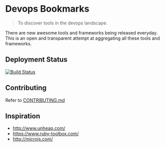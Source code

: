 # Devops Bookmarks

> To discover tools in the devops landscape.

There are new awesome tools and frameworks being released everyday.
This is an open and transparent attempt at aggregating all these tools
and frameworks.

## Deployment Status

[![Build Status](https://snap-ci.com/devopsbookmarks/devopsbookmarks.com/branch/master/build_image)](https://snap-ci.com/devopsbookmarks/devopsbookmarks.com/branch/master)

## Contributing

Refer to [CONTRIBUTING.md](https://github.com/devopsbookmarks/devopsbookmarks.com/blob/master/CONTRIBUTING.md)

## Inspiration

* http://www.unheap.com/
* https://www.ruby-toolbox.com/
* http://microjs.com/
